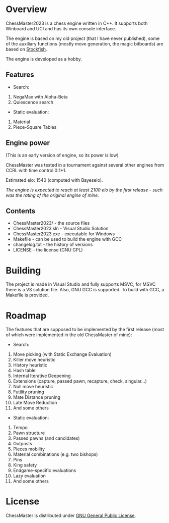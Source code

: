 # Overview
ChessMaster2023 is a chess engine written in C++. It supports both Winboard and UCI and has its own console interface. 

The engine is based on my old project (that I have never published), some of the auxiliary functions (mostly move generation, the magic bitboards) are based on [Stockfish](https://github.com/official-stockfish/Stockfish/tree/master).

The engine is developed as a hobby.

## Features
* Search:
1) NegaMax with Alpha-Beta
2) Quiescence search

* Static evaluation:
1) Material
2) Piece-Square Tables

## Engine power
(This is an early version of engine, so its power is low)

ChessMaster was tested in a tournament against several other engines from CCRL
with time control 0:1+1.

Estimated elo: 1540 (computed with Bayeselo).

_The engine is expected to reach at least 2100 elo by the first release - such was the
rating of the original engine of mine._

## Contents
* ChessMaster2023/ - the source files
* ChessMaster2023.sln - Visual Studio Solution
* ChessMaster2023.exe - executable for Windows
* Makefile - can be used to build the engine with GCC
* changelog.txt - the history of versions
* LICENSE - the license (GNU GPL)


# Building
The project is made in Visual Studio and fully supports MSVC, for MSVC there is a VS solution file. Also, GNU GCC is supported.
To build with GCC, a Makefile is provided.

# Roadmap
The features that are supposed to be implemented by the first release (most of which were implemented in the old ChessMaster of mine):

* Search:
1) Move picking (with Static Exchange Evaluation)
2) Killer move heuristic
3) History heuristic
4) Hash table
5) Internal Iterative Deepening
6) Extensions (capture, passed pawn, recapture, check, singular...)
7) Null move heuristic
8) Futility pruning
9) Mate Distance pruning
10) Late Move Reduction
11) And some others

* Static evaluation:
1) Tempo
2) Pawn structure
3) Passed pawns (and candidates)
4) Outposts
5) Pieces mobility
6) Material combinations (e.g. two bishops)
7) Pins
8) King safety
9) Endgame-specific evaluations
10) Lazy evaluation
11) And some others


# License
ChessMaster is distributed under [GNU General Public License](https://www.gnu.org/licenses/).
